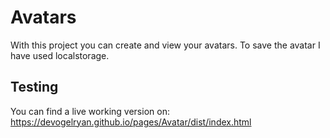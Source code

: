 # Avatars
With this project you can create and view your avatars. To save the avatar I have used localstorage.

## Testing
You can find a live working version on: https://devogelryan.github.io/pages/Avatar/dist/index.html
